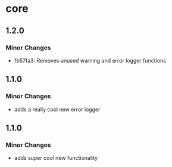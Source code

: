 # core

## 1.2.0

### Minor Changes

- fb57fa3: Removes unused warning and error logger functions

## 1.1.0

### Minor Changes

- adds a really cool new error logger

## 1.1.0

### Minor Changes

- adds super cool new functionality
